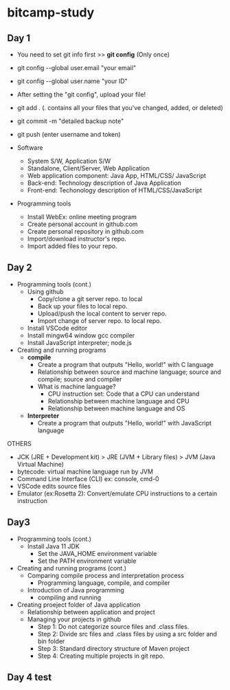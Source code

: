 # bitcamp-study

## Day 1
- You need to set git info first >> **git config** (Only once)
- git config --global user.email "your email"
- git config --global user.name "your ID"

- After setting the "git config", upload your file!
- git add . (. contains all your files that you've changed, added, or deleted)
- git commit -m "detailed backup note"
- git push (enter username and token)

- Software    
    - System S/W, Application S/W
    - Standalone, Client/Server, Web Application
    - Web application component: Java App, HTML/CSS/
    JavaScript
    - Back-end: Technology description of Java Application
    - Front-end: Techonology description of HTML/CSS/JavaScript
- Programming tools
    - Install WebEx: online meeting program
    - Create personal account in github.com
    - Create personal repository in github.com
    - Import/download instructor's repo.
    - Import added files to your repo.


## Day 2
- Programming tools (cont.)
    - Using github
        - Copy/clone a git server repo. to local
        - Back up your files to local repo.
        - Upload/push the local content to server repo.
        - Import change of server repo. to local repo.
    - Install VSCode editor
    - Install mingw64 window gcc compiler
    - Install JavaScript interpreter; node.js
- Creating and running programs  
    - **compile**
        - Create a program that outputs "Hello, world!" with C language        
        - Relationship between source and machine language; source and compile; source and compiler
        - What is machine language? 
            - CPU instruction set: Code that a CPU can understand
            - Relationship between machine language and CPU
            - Relationship between machine language and OS
    - **Interpreter**
        - Create a program that outputs "Hello, world!" with JavaScript language

OTHERS
- JCK (JRE + Development kit) > JRE (JVM + Library files) > JVM (Java Virtual Machine)
- bytecode: virtual machine language run by JVM
- Command Line Interface (CLI) ex: console, cmd-0
- VSCode edits source files
- Emulator (ex:Rosetta 2): Convert/emulate CPU instructions to a certain instruction


## Day3
- Programming tools (cont.)
    - Install Java 11 JDK
        - Set the JAVA_HOME environment variable
        - Set the PATH environment variable
- Creating and running programs (cont.)
    - Comparing compile process and interpretation process
        - Programming language, compile, and compiler
    - Introduction of Java programming
        - compiling and running
- Creating proeject folder of Java application
    - Relationship between application and project
    - Managing your projects in github
        - Step 1: Do not categorize source files and .class files.
        - Step 2: Divide src files and .class files by using a src folder and bin folder
        - Step 3: Standard directory structure of Maven project
        - Step 4: Creating multiple projects in git repo.

## Day 4 test
